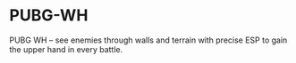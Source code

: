 # PUBG-WH
PUBG WH – see enemies through walls and terrain with precise ESP to gain the upper hand in every battle.
